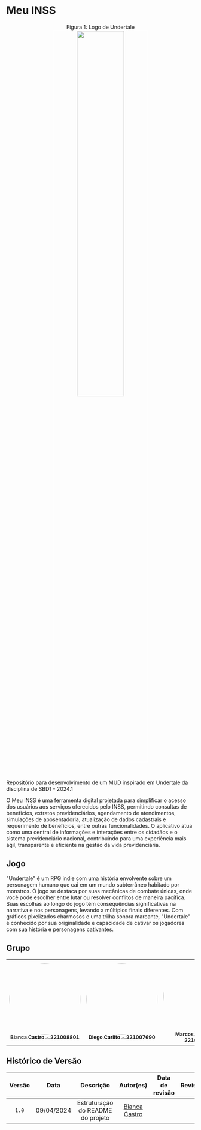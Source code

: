 # Meu INSS
<p align="center" > <font>Figura 1: Logo de Undertale</font> <br><img style="border: 2px solid white" src="https://www.geeksapiens.com.br/wp-content/uploads/2021/03/undertale-no-game-pass.png" width = 50%></p>
<p align="center" > <font></font> <br></p>

Repositório para desenvolvimento de um MUD inspirado em Undertale da disciplina de SBD1 - 2024.1

O Meu INSS é uma ferramenta digital projetada para simplificar o acesso dos usuários aos serviços oferecidos pelo INSS, permitindo consultas de benefícios, extratos previdenciários, agendamento de atendimentos, simulações de aposentadoria, atualização de dados cadastrais e requerimento de benefícios, entre outras funcionalidades. O aplicativo atua como uma central de informações e interações entre os cidadãos e o sistema previdenciário nacional, contribuindo para uma experiência mais ágil, transparente e eficiente na gestão da vida previdenciária.

## Jogo

"Undertale" é um RPG indie com uma história envolvente sobre um personagem humano que cai em um mundo subterrâneo habitado por monstros. O jogo se destaca por suas mecânicas de combate únicas, onde você pode escolher entre lutar ou resolver conflitos de maneira pacífica. Suas escolhas ao longo do jogo têm consequências significativas na narrativa e nos personagens, levando a múltiplos finais diferentes. Com gráficos pixelizados charmosos e uma trilha sonora marcante, "Undertale" é conhecido por sua originalidade e capacidade de cativar os jogadores com sua história e personagens cativantes.

## Grupo
<table>
  <tr>
    <td align="center"><a href="https://github.com/BiancaPatrocinio7"><img style="border-radius: 50%;" src="https://github.com/BiancaPatrocinio7.png" width="190;" alt=""/><br /><sub><b>Bianca Castro - 221008801</b></sub></a><br /><a href="Link git" title="Rocketseat"></a></td>
    <td align="center"><a href="https://github.com/GabrielMS00"><img style="border-radius: 50%;" src="https://github.com/DiegoCarlito.png" width="190px;" alt=""/><br /><sub><b>Diego Carlito - 221007690</b></sub></a><br /><a href="Link git" title="Rocketseat"></a></td>
        <td align="center"><a href="https://github.com/JohnnyLopess"><img style="border-radius: 50%;" src="https://github.com/Marcosatc147.png" width="190px;" alt=""/><br /><sub><b>Marcos Castilhos - 221008300</b></sub></a><br />
        <td align="center"><a href="https://github.com/JoseFilipi"><img style="border-radius: 50%;" src="https://github.com/samarawwleticia.png" width="190px;" alt=""/><br /><sub><b>Samara Letícia - 221008445</b></sub></a><br />
  </tr>
</table>

## Histórico de Versão
| Versão | Data | Descrição | Autor(es) | Data de revisão | Revisor(es) |
| :-: | :-: | :-: | :-: | :-: | :-: |
| `1.0`  | 09/04/2024 | Estruturação do README do projeto              | [Bianca Castro](https://github.com/BiancaPatrocinio7) |                                                              |
